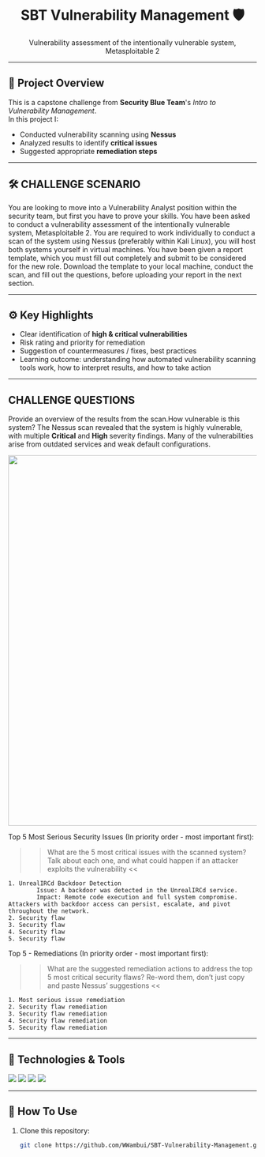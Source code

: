 <h1 align="center">SBT Vulnerability Management 🛡️</h1>
<p align="center">
  Vulnerability assessment of the intentionally vulnerable system, Metasploitable 2
</p>

---

## 🚀 Project Overview

This is a capstone challenge from **Security Blue Team**'s *Intro to Vulnerability Management*.  
In this project I:

- Conducted vulnerability scanning using **Nessus**  
- Analyzed results to identify **critical issues**  
- Suggested appropriate **remediation steps**


---

## 🛠️ CHALLENGE SCENARIO
You are looking to move into a Vulnerability Analyst position within the security team, but first you have to prove your skills. You have been asked to conduct a vulnerability assessment of the intentionally vulnerable system, Metasploitable 2. You are required to work individually to conduct a scan of the system using Nessus (preferably within Kali Linux), you will host both systems yourself in virtual machines. You have been given a report template, which you must fill out completely and submit to be considered for the new role. Download the template to your local machine, conduct the scan, and fill out the questions, before uploading your report in the next section.



---

## ⚙️ Key Highlights

- Clear identification of **high & critical vulnerabilities**  
- Risk rating and priority for remediation  
- Suggestion of countermeasures / fixes, best practices  
- Learning outcome: understanding how automated vulnerability scanning tools work, how to interpret results, and how to take action  

---

## CHALLENGE QUESTIONS
Provide an overview of the results from the scan.How vulnerable is this system?
The Nessus scan revealed that the system is highly vulnerable, with multiple **Critical** and **High** severity findings. Many of the vulnerabilities arise from outdated services and weak default configurations.

<p align="center">
<img src="https://raw.githubusercontent.com/WWambui/SBT-Vulnerability-Management/main/Nessus_Scan.png" width="750"/>
</p>

Top 5 Most Serious Security Issues (In priority order - most important first):

>> What are the 5 most critical issues with the scanned system? Talk about each one, and what could happen if an attacker exploits the vulnerability <<

    1. UnrealIRCd Backdoor Detection
            Issue: A backdoor was detected in the UnrealIRCd service.
            Impact: Remote code execution and full system compromise. Attackers with backdoor access can persist, escalate, and pivot                          throughout the network.
    2. Security flaw
    3. Security flaw
    4. Security flaw
    5. Security flaw

Top 5 - Remediations (In priority order - most important first):
>> What are the suggested remediation actions to address the top 5 most critical security flaws? Re-word them, don’t just copy and paste Nessus’ suggestions <<

    1. Most serious issue remediation
    2. Security flaw remediation
    3. Security flaw remediation
    4. Security flaw remediation
    5. Security flaw remediation



---

## 🔧 Technologies & Tools

<p align="left">
  <img src="https://img.shields.io/badge/Kali_Linux-000000?style=for-the-badge&logo=kali-linux&logoColor=white" />  
  <img src="https://img.shields.io/badge/Nessus-CE5240?style=for-the-badge&logo=tenable&logoColor=white" />  
  <img src="https://img.shields.io/badge/Metasploitable2-7F1717?style=for-the-badge&logo=metasploit&logoColor=white" />  
  <img src="https://img.shields.io/badge/Linux-FCC624?style=for-the-badge&logo=linux&logoColor=black" />  
</p>

---

## 📂 How To Use

1. Clone this repository:  
   ```bash
   git clone https://github.com/WWambui/SBT-Vulnerability-Management.git

